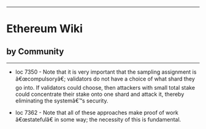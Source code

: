 
---
#  Ethereum Wiki
## by Community
---

 - loc 7350 - Note that it is very important that the sampling assignment is â€œcompulsoryâ€; validators do not have a choice of what shard they go into. If validators could choose, then attackers with small total stake could concentrate their stake onto one shard and attack it, thereby eliminating the systemâ€™s security.

 - loc 7362 - Note that all of these approaches make proof of work â€œstatefulâ€ in some way; the necessity of this is fundamental.

